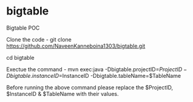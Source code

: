 # bigtable
Bigtable POC

Clone the code - 
 git clone https://github.com/NaveenKanneboina1303/bigtable.git
 
 cd bigtable
 
 Exectue the command -
mvn exec:java -Dbigtable.projectID=$ProjectID -Dbigtable.instanceID=$InstanceID  -Dbigtable.tableName=$TableName

Before running the above command please replace the $ProjectID, $InstanceID & $TableName with their values.
